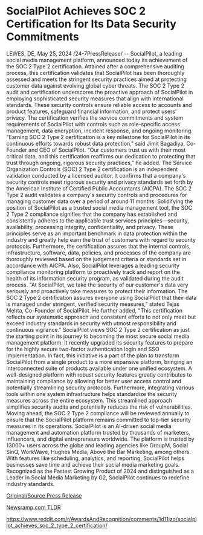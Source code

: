 # SocialPilot Achieves SOC 2 Certification for Its Data Security Commitments

LEWES, DE, May 25, 2024 /24-7PressRelease/ -- SocialPilot, a leading social media management platform, announced today its achievement of the SOC 2 Type 2 certification. Attained after a comprehensive auditing process, this certification validates that SocialPilot has been thoroughly assessed and meets the stringent security practices aimed at protecting customer data against evolving global cyber threats.   The SOC 2 Type 2 audit and certification underscores the proactive approach of SocialPilot in employing sophisticated security measures that align with international standards. These security controls ensure reliable access to accounts and product features, safeguard financial information, and protect users' privacy. The certification verifies the service commitments and system requirements of SocialPilot with controls such as role-specific access management, data encryption, incident response, and ongoing monitoring.   "Earning SOC 2 Type 2 certification is a key milestone for SocialPilot in its continuous efforts towards robust data protection," said Jimit Bagadiya, Co-Founder and CEO of SocialPilot. "Our customers trust us with their most critical data, and this certification reaffirms our dedication to protecting that trust through ongoing, rigorous security practices," he added.   The Service Organization Controls (SOC) 2 Type 2 certification is an independent validation conducted by a licensed auditor. It confirms that a company's security controls meet rigorous security and privacy standards set forth by the American Institute of Certified Public Accountants (AICPA). The SOC 2 Type 2 audit validates a company's security controls and procedures for managing customer data over a period of around 11 months.   Solidifying the position of SocialPilot as a trusted social media management tool, the SOC 2 Type 2 compliance signifies that the company has established and consistently adheres to the applicable trust services principles—security, availability, processing integrity, confidentiality, and privacy. These principles serve as an important benchmark in data protection within the industry and greatly help earn the trust of customers with regard to security protocols.   Furthermore, the certification assures that the internal controls, infrastructure, software, data, policies, and processes of the company are thoroughly reviewed based on the judgement criteria or standards set in accordance with AICPA. Also, SocialPilot leverages a leading security compliance monitoring platform to proactively track and report on the health of its information security program, as validated during the audit process.   "At SocialPilot, we take the security of our customer's data very seriously and proactively take measures to protect their information. The SOC 2 Type 2 certification assures everyone using SocialPilot that their data is managed under stringent, verified security measures," stated Tejas Mehta, Co-Founder of SocialPilot. He further added, "This certification reflects our systematic approach and consistent efforts to not only meet but exceed industry standards in security with utmost responsibility and continuous vigilance."  SocialPilot views SOC 2 Type 2 certification as just the starting point in its journey to becoming the most secure social media management platform. It recently upgraded its security features to prepare for the highly secure two-factor authentication login and SSO implementation. In fact, this initiative is a part of the plan to transform SocialPilot from a single product to a more expansive platform, bringing an interconnected suite of products available under one unified ecosystem.   A well-designed platform with robust security features greatly contributes to maintaining compliance by allowing for better user access control and potentially streamlining security protocols. Furthermore, integrating various tools within one system infrastructure helps standardize the security measures across the entire ecosystem. This streamlined approach simplifies security audits and potentially reduces the risk of vulnerabilities.   Moving ahead, the SOC 2 Type 2 compliance will be reviewed annually to ensure that the SocialPilot platform remains committed to top-tier security measures in its operations.  SocialPilot is an AI-driven social media management and automation platform trusted by thousands of marketers, influencers, and digital entrepreneurs worldwide. The platform is trusted by 13000+ users across the globe and leading agencies like GroupM, Social SinQ, WorkWave, Hughes Media, Above the Bar Marketing, among others. With features like scheduling, analytics, and reporting, SocialPilot helps businesses save time and achieve their social media marketing goals. Recognized as the Fastest Growing Product of 2024 and distinguished as a Leader in Social Media Marketing by G2, SocialPilot continues to redefine industry standards. 

[Original/Source Press Release](https://www.24-7pressrelease.com/press-release/511171/socialpilot-achieves-soc-2-certification-for-its-data-security-commitments)
                    

[Newsramp.com TLDR](None) 

https://www.reddit.com/r/AwardsAndRecognition/comments/1d11jzo/socialpilot_achieves_soc_2_type_2_certification/